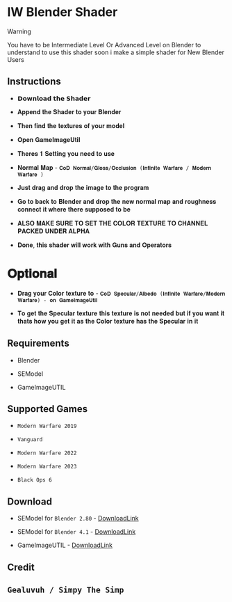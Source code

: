 # IW Blender Shader

> [!WARNING]
>  You have to be Intermediate Level Or Advanced Level on Blender to understand to use this shader soon i make a simple shader for New Blender Users


## Instructions


* 𝗗𝗼𝘄𝗻𝗹𝗼𝗮𝗱 𝘁𝗵𝗲 𝗦𝗵𝗮𝗱𝗲𝗿


* 𝐀𝐩𝐩𝐞𝐧𝐝 𝐭𝐡𝐞 𝐒𝐡𝐚𝐝𝐞𝐫 𝐭𝐨 𝐲𝐨𝐮𝐫 𝐁𝐥𝐞𝐧𝐝𝐞𝐫


* 𝐓𝐡𝐞𝐧 𝐟𝐢𝐧𝐝 𝐭𝐡𝐞 𝐭𝐞𝐱𝐭𝐮𝐫𝐞𝐬 𝐨𝐟 𝐲𝐨𝐮𝐫 𝐦𝐨𝐝𝐞𝐥


* 𝐎𝐩𝐞𝐧 𝐆𝐚𝐦𝐞𝐈𝐦𝐚𝐠𝐞𝐔𝐭𝐢𝐥


* 𝐓𝐡𝐞𝐫𝐞𝐬 𝟏 𝐒𝐞𝐭𝐭𝐢𝐧𝐠 𝐲𝐨𝐮 𝐧𝐞𝐞𝐝 𝐭𝐨 𝐮𝐬𝐞 


* 𝐍𝐨𝐫𝐦𝐚𝐥 𝐌𝐚𝐩 - `𝐂𝐨𝐃 𝐍𝐨𝐫𝐦𝐚𝐥/𝐆𝐥𝐨𝐬𝐬/𝐎𝐜𝐜𝐥𝐮𝐬𝐢𝐨𝐧 (𝐈𝐧𝐟𝐢𝐧𝐢𝐭𝐞 𝐖𝐚𝐫𝐟𝐚𝐫𝐞 / 𝐌𝐨𝐝𝐞𝐫𝐧 𝐖𝐚𝐫𝐟𝐚𝐫𝐞 )`


* 𝐉𝐮𝐬𝐭 𝐝𝐫𝐚𝐠 𝐚𝐧𝐝 𝐝𝐫𝐨𝐩 𝐭𝐡𝐞 𝐢𝐦𝐚𝐠𝐞 𝐭𝐨 𝐭𝐡𝐞 𝐩𝐫𝐨𝐠𝐫𝐚𝐦


* 𝐆𝐨 𝐭𝐨 𝐛𝐚𝐜𝐤 𝐭𝐨 𝐁𝐥𝐞𝐧𝐝𝐞𝐫 𝐚𝐧𝐝 𝐝𝐫𝐨𝐩 𝐭𝐡𝐞 𝐧𝐞𝐰 𝐧𝐨𝐫𝐦𝐚𝐥 𝐦𝐚𝐩 𝐚𝐧𝐝 𝐫𝐨𝐮𝐠𝐡𝐧𝐞𝐬𝐬 𝐜𝐨𝐧𝐧𝐞𝐜𝐭 𝐢𝐭 𝐰𝐡𝐞𝐫𝐞 𝐭𝐡𝐞𝐫𝐞 𝐬𝐮𝐩𝐩𝐨𝐬𝐞𝐝 𝐭𝐨 𝐛𝐞


* 𝐀𝐋𝐒𝐎 𝐌𝐀𝐊𝐄 𝐒𝐔𝐑𝐄 𝐓𝐎 𝐒𝐄𝐓 𝐓𝐇𝐄 𝐂𝐎𝐋𝐎𝐑 𝐓𝐄𝐗𝐓𝐔𝐑𝐄 𝐓𝐎 𝐂𝐇𝐀𝐍𝐍𝐄𝐋 𝐏𝐀𝐂𝐊𝐄𝐃 𝐔𝐍𝐃𝐄𝐑 𝐀𝐋𝐏𝐇𝐀


* 𝐃𝐨𝐧𝐞, 𝐭𝐡𝐢𝐬 𝐬𝐡𝐚𝐝𝐞𝐫 𝐰𝐢𝐥𝐥 𝐰𝐨𝐫𝐤 𝐰𝐢𝐭𝐡 𝐆𝐮𝐧𝐬 𝐚𝐧𝐝 𝐎𝐩𝐞𝐫𝐚𝐭𝐨𝐫𝐬


# 𝐎𝐩𝐭𝐢𝐨𝐧𝐚𝐥


* 𝐃𝐫𝐚𝐠 𝐲𝐨𝐮𝐫 𝐂𝐨𝐥𝐨𝐫 𝐭𝐞𝐱𝐭𝐮𝐫𝐞 𝐭𝐨 - `𝐂𝐨𝐃 𝐒𝐩𝐞𝐜𝐮𝐥𝐚𝐫/𝐀𝐥𝐛𝐞𝐝𝐨 (𝐈𝐧𝐟𝐢𝐧𝐢𝐭𝐞 𝐖𝐚𝐫𝐟𝐚𝐫𝐞/𝐌𝐨𝐝𝐞𝐫𝐧 𝐖𝐚𝐫𝐟𝐚𝐫𝐞) - 𝐨𝐧 𝐆𝐚𝐦𝐞𝐈𝐦𝐚𝐠𝐞𝐔𝐭𝐢𝐥`


* 𝐓𝐨 𝐠𝐞𝐭 𝐭𝐡𝐞 𝐒𝐩𝐞𝐜𝐮𝐥𝐚𝐫 𝐭𝐞𝐱𝐭𝐮𝐫𝐞 𝐭𝐡𝐢𝐬 𝐭𝐞𝐱𝐭𝐮𝐫𝐞 𝐢𝐬 𝐧𝐨𝐭 𝐧𝐞𝐞𝐝𝐞𝐝 𝐛𝐮𝐭 𝐢𝐟 𝐲𝐨𝐮 𝐰𝐚𝐧𝐭 𝐢𝐭 𝐭𝐡𝐚𝐭𝐬 𝐡𝐨𝐰 𝐲𝐨𝐮 𝐠𝐞𝐭 𝐢𝐭 𝐚𝐬 𝐭𝐡𝐞 𝐂𝐨𝐥𝐨𝐫 𝐭𝐞𝐱𝐭𝐮𝐫𝐞 𝐡𝐚𝐬 𝐭𝐡𝐞 𝐒𝐩𝐞𝐜𝐮𝐥𝐚𝐫 𝐢𝐧 𝐢𝐭


## Requirements

* Blender

* SEModel  

* GameImageUTIL 
  

## Supported Games 

* `Modern Warfare 2019`
  
* `Vanguard`
  
* `Modern Warfare 2022`
  
* `Modern Warfare 2023`

* `Black Ops 6`
 
## Download

* SEModel for `Blender 2.80` - [DownloadLink](https://github.com/dtzxporter/io_model_semodel)
  
* SEModel for `Blender 4.1` - [DownloadLink](https://github.com/Finnomator/io_model_semodelhttps://github.com/Finnomator/io_model_semodel)

* GameImageUTIL - [DownloadLink](https://github.com/Scobalula/GameImageUtil)


## Credit
## `Gealuvuh / Simpy The Simp`


